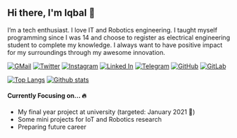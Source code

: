 ## Hi there, I'm Iqbal 👋

I’m a tech enthusiast. I love IT and Robotics engineering. I taught myself programming since I was 14 and choose to register as electrical engineering student to complete my knowledge. I always want to have positive impact for my surroundings through my awesome innovation.

[![GMail](https://img.shields.io/badge/Gmail-D14836?style=for-the-badge&logo=gmail&logoColor=white)](mailto:iqballmags@gmail.com)
[![Twitter](https://img.shields.io/badge/Twitter-1DA1F2?style=for-the-badge&logo=twitter&logoColor=white)](https://twitter.com/Arsfiqball)
[![Instagram](https://img.shields.io/badge/Instagram-E4405F?style=for-the-badge&logo=instagram&logoColor=white)](https://instagram.com/Arsfiqball)
[![Linked In](https://img.shields.io/badge/LinkedIn-0077B5?style=for-the-badge&logo=linkedin&logoColor=white)](https://www.linkedin.com/in/arsfiqball/)
[![Telegram](https://img.shields.io/badge/Telegram-2CA5E0?style=for-the-badge&logo=telegram&logoColor=white)](https://web.telegram.org/#/im?p=@Arsfiqball)
[![GitHub](https://img.shields.io/badge/GitHub-100000?style=for-the-badge&logo=github&logoColor=white)](https://github.com/Arsfiqball)
[![GitLab](https://img.shields.io/badge/GitLab-330F63?style=for-the-badge&logo=gitlab&logoColor=white)](https://gitlab.com/arsfiqball)

<!-- https://github.com/anuraghazra/github-readme-stats -->
[![Top Langs](https://github-readme-stats.vercel.app/api/top-langs/?username=Arsfiqball&layout=compact&hide_border=true&hide=html&langs_count=7&hide_title=true)](https://github.com/Arsfiqball)
[![Github stats](https://github-readme-stats.vercel.app/api?username=Arsfiqball&hide_border=true&show_icons=true&hide=contribs&include_all_commits=true&line_height=24&hide_title=true)](https://github.com/Arsfiqball)

#### Currently Focusing on... 🔥

* My final year project at university (targeted: January 2021 📅)
* Some mini projects for IoT and Robotics research
* Preparing future career 
